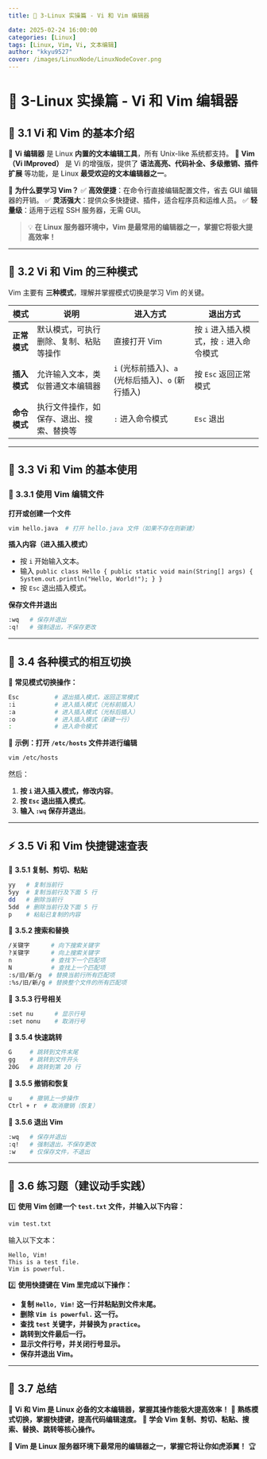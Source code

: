 ```yaml
---
title: 📝 3-Linux 实操篇 - Vi 和 Vim 编辑器

date: 2025-02-24 16:00:00
categories: [Linux]
tags: [Linux, Vim, Vi, 文本编辑]
author: "kkyu9527"
cover: /images/LinuxNode/LinuxNodeCover.png
---
```


# 📝 3-Linux 实操篇 - Vi 和 Vim 编辑器

## 🎯 3.1 Vi 和 Vim 的基本介绍

📌 **Vi 编辑器** 是 Linux **内置的文本编辑工具**，所有 Unix-like 系统都支持。
📌 **Vim（Vi IMproved）** 是 Vi 的增强版，提供了 **语法高亮、代码补全、多级撤销、插件扩展** 等功能，是 Linux **最受欢迎的文本编辑器之一**。

🔹 **为什么要学习 Vim？**
✅ **高效便捷**：在命令行直接编辑配置文件，省去 GUI 编辑器的开销。
✅ **灵活强大**：提供众多快捷键、插件，适合程序员和运维人员。
✅ **轻量级**：适用于远程 SSH 服务器，无需 GUI。

> 💡 **在 Linux 服务器环境中，Vim 是最常用的编辑器之一，掌握它将极大提高效率！**

---

## 🔄 3.2 Vi 和 Vim 的三种模式

Vim 主要有 **三种模式**，理解并掌握模式切换是学习 Vim 的关键。

| 模式       | 说明                   | 进入方式                               | 退出方式                      |
|----------|----------------------|------------------------------------|---------------------------|
| **正常模式** | 默认模式，可执行删除、复制、粘贴等操作  | 直接打开 Vim                           | 按 `i` 进入插入模式，按 `:` 进入命令模式 |
| **插入模式** | 允许输入文本，类似普通文本编辑器     | `i` (光标前插入)、`a` (光标后插入)、`o` (新行插入) | 按 `Esc` 返回正常模式            |
| **命令模式** | 执行文件操作，如保存、退出、搜索、替换等 | `:` 进入命令模式                         | `Esc` 退出                  |

---

## 🚀 3.3 Vi 和 Vim 的基本使用

### 📌 3.3.1 使用 Vim 编辑文件

**打开或创建一个文件**
```bash
vim hello.java  # 打开 hello.java 文件（如果不存在则新建）
```

**插入内容（进入插入模式）**
- 按 `i` 开始输入文本。
- 输入 `public class Hello { public static void main(String[] args) { System.out.println("Hello, World!"); } }`
- 按 `Esc` 退出插入模式。

**保存文件并退出**
```bash
:wq   # 保存并退出
:q!   # 强制退出，不保存更改
```

---

## 🔄 3.4 各种模式的相互切换

📌 **常见模式切换操作：**
```bash
Esc          # 退出插入模式，返回正常模式
:i           # 进入插入模式（光标前插入）
:a           # 进入插入模式（光标后插入）
:o           # 进入插入模式（新建一行）
:            # 进入命令模式
```

📌 **示例：打开 `/etc/hosts` 文件并进行编辑**
```bash
vim /etc/hosts
```
然后：
1. **按 `i` 进入插入模式，修改内容**。
2. **按 `Esc` 退出插入模式**。
3. **输入 `:wq` 保存并退出**。

---

## ⚡ 3.5 Vi 和 Vim 快捷键速查表

📌 **3.5.1 复制、剪切、粘贴**
```bash
yy   # 复制当前行
5yy  # 复制当前行及下面 5 行
dd   # 删除当前行
5dd  # 删除当前行及下面 5 行
p    # 粘贴已复制的内容
```

📌 **3.5.2 搜索和替换**
```bash
/关键字      # 向下搜索关键字
?关键字      # 向上搜索关键字
n           # 查找下一个匹配项
N           # 查找上一个匹配项
:s/旧/新/g  # 替换当前行所有匹配项
:%s/旧/新/g # 替换整个文件的所有匹配项
```

📌 **3.5.3 行号相关**
```bash
:set nu      # 显示行号
:set nonu    # 取消行号
```

📌 **3.5.4 快速跳转**
```bash
G     # 跳转到文件末尾
gg    # 跳转到文件开头
20G   # 跳转到第 20 行
```

📌 **3.5.5 撤销和恢复**
```bash
u     # 撤销上一步操作
Ctrl + r  # 取消撤销（恢复）
```

📌 **3.5.6 退出 Vim**
```bash
:wq   # 保存并退出
:q!   # 强制退出，不保存更改
:w    # 仅保存文件，不退出
```

---

## 🎯 3.6 练习题（建议动手实践）

1️⃣ **使用 Vim 创建一个 `test.txt` 文件，并输入以下内容：**
```bash
vim test.txt
```
输入以下文本：
```plaintext
Hello, Vim!
This is a test file.
Vim is powerful.
```

2️⃣ **使用快捷键在 Vim 里完成以下操作：**
- **复制 `Hello, Vim!` 这一行并粘贴到文件末尾。**
- **删除 `Vim is powerful.` 这一行。**
- **查找 `test` 关键字，并替换为 `practice`。**
- **跳转到文件最后一行。**
- **显示文件行号，并关闭行号显示。**
- **保存并退出 Vim。**

---

## 🎉 3.7 总结

📌 **Vi 和 Vim 是 Linux 必备的文本编辑器，掌握其操作能极大提高效率！**
📌 **熟练模式切换，掌握快捷键，提高代码编辑速度。**
📌 **学会 Vim 复制、剪切、粘贴、搜索、替换、跳转等核心操作。**

📌 **Vim 是 Linux 服务器环境下最常用的编辑器之一，掌握它将让你如虎添翼！** 🏆

